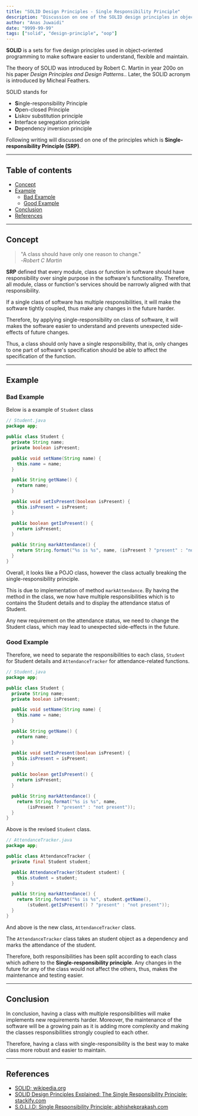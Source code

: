 ```yaml
---
title: "SOLID Design Principles - Single Responsibility Principle"
description: "Discussion on one of the SOLID design principles in object-oriented software development"
author: "Anas Juwaidi"
date: "9999-99-99"
tags: ["solid", "design-principle", "oop"]
---
```


**SOLID** is a sets for five design principles used in object-oriented programming to make software easier to understand, flexible and maintain.

The theory of SOLID was introduced by Robert C. Martin in year 200o on his paper *Design Principles and Design Patterns.*. Later, the SOLID acronym is introduced by Micheal Feathers.

SOLID stands for
- **S**ingle-responsibility Principle
- **O**pen-closed Principle
- **L**iskov substitution principle
- **I**nterface segregation principle
- **D**ependency inversion principle

Following writing will discussed on one of the principles which is **Single-responsibility Principle (SRP)**.

---

## Table of contents
* [Concept](#concept)
* [Example](#example)
  * [Bad Example](#bad-example)
  * [Good Example](#good-example)
* [Conclusion](#conclusion)
* [References](#references)

---

<a name="concept"></a>
## Concept

> "A class should have only one reason to change."<br/>
>  -*Robert C Martin*

**SRP** defined that every module, class or function in software should have responsibility over single purpose in the software's functionality. Therefore, all module, class or function's services should be narrowly aligned with that responsibility.

If a single class of software has multiple responsibilities, it will make the software tightly coupled, thus make any changes in the future harder.

Therefore, by applying single-responsibility on class of software, it will makes the software easier to understand and prevents unexpected side-effects of future changes.

Thus, a class should only have a single responsibility, that is, only changes to one part of software's specification should be able to affect the specification of the function.

---

<a name="example"></a>
## Example

<a name="bad-example"></a>
### Bad Example

Below is a example of `Student` class

```java
// Student.java
package app;

public class Student {
  private String name;
  private boolean isPresent;

  public void setName(String name) {
    this.name = name;
  }

  public String getName() {
    return name;
  }

  public void setIsPresent(boolean isPresent) {
    this.isPresent = isPresent;
  }

  public boolean getIsPresent() {
    return isPresent;
  }

  public String markAttendance() {
    return String.format("%s is %s", name, (isPresent ? "present" : "not present"));
  }
}
```

Overall, it looks like a POJO class, however the class actually breaking the single-responsibility principle.

This is due to implementation of method `markAttendance`. By having the method in the class, we now have multiple responsibilities which is to contains the Student details and to display the attendance status of Student.

Any new requirement on the attendance status, we need to change the Student class, which may lead to unexpected side-effects in the future.


<a name="good-example"></a>
### Good Example

Therefore, we need to separate the responsibilities to each class, `Student` for Student details and `AttendanceTracker` for attendance-related functions.


```java
// Student.java
package app;

public class Student {
  private String name;
  private boolean isPresent;

  public void setName(String name) {
    this.name = name;
  }

  public String getName() {
    return name;
  }

  public void setIsPresent(boolean isPresent) {
    this.isPresent = isPresent;
  }

  public boolean getIsPresent() {
    return isPresent;
  }

  public String markAttendance() {
    return String.format("%s is %s", name,
        (isPresent ? "present" : "not present"));
  }
}
```
Above is the revised `Student` class.

```java
// AttendanceTracker.java
package app;

public class AttendanceTracker {
  private final Student student;

  public AttendanceTracker(Student student) {
    this.student = student;
  }

  public String markAttendance() {
    return String.format("%s is %s", student.getName(),
        (student.getIsPresent() ? "present" : "not present"));
  }
}
```
And above is the new class, `AttendanceTracker` class.

The `AttendanceTracker` class takes an student object as a dependency and marks the attendance of the student.

Therefore, both responsibilities has been split according to each class which adhere to the **Single-responsibility principle**. Any changes in the future for any of the class would not affect the others, thus, makes the maintenance and testing easier.

---

<a name="conclusion"></a>
## Conclusion

In conclusion, having a class with multiple responsibilities will make implements new requirements harder. Moreover, the maintenance of the software will be a growing pain as it is adding more complexity and making the classes responsibilities strongly coupled to each other.

Therefore, having a class with single-responsibility is the best way to make class more robust and easier to maintain.

---

<a name="references"></a>
## References

* [SOLID; wikipedia.org](https://en.wikipedia.org/wiki/SOLID)
* [SOLID Design Principles Explained: The Single Responsibility Principle; stackify.com](https://stackify.com/solid-design-principles/)
* [S.O.L.I.D: Single Responsibility Principle; abhishekprakash.com](https://blog.abhishekprakash.com/2020-03-25-s-o-l-i-d-single-responsibility-principle/)
